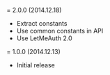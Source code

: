 = 2.0.0 (2014.12.18)

 * Extract constants
 * Use common constants in API
 * Use LetMeAuth 2.0

= 1.0.0 (2014.12.13)

 * Initial release
